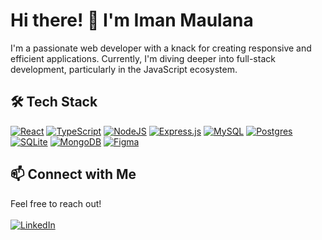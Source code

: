 # Hi there! 👋 I'm Iman Maulana
I'm a passionate web developer with a knack for creating responsive and efficient applications. Currently, I'm diving deeper into full-stack development, particularly in the JavaScript ecosystem.

## 🛠️ Tech Stack
[![React](https://img.shields.io/badge/React-%2320232a.svg?logo=react&logoColor=%2361DAFB)](#)
[![TypeScript](https://img.shields.io/badge/TypeScript-3178C6?logo=typescript&logoColor=fff)](#)
[![NodeJS](https://img.shields.io/badge/Node.js-6DA55F?logo=node.js&logoColor=white)](#)
[![Express.js](https://img.shields.io/badge/Express.js-%23404d59.svg?logo=express&logoColor=%2361DAFB)](#)
[![MySQL](https://img.shields.io/badge/MySQL-4479A1?logo=mysql&logoColor=fff)](#)
[![Postgres](https://img.shields.io/badge/Postgres-%23316192.svg?logo=postgresql&logoColor=white)](#)
[![SQLite](https://img.shields.io/badge/SQLite-%2307405e.svg?logo=sqlite&logoColor=white)](#)
[![MongoDB](https://img.shields.io/badge/MongoDB-%234ea94b.svg?logo=mongodb&logoColor=white)](#)
[![Figma](https://img.shields.io/badge/Figma-F24E1E?logo=figma&logoColor=white)](#)


## 📫 Connect with Me
Feel free to reach out! 
<br /><br />
[![LinkedIn](https://img.shields.io/badge/Linkedin-%230077B5.svg?logo=linkedin&logoColor=white)](https://www.linkedin.com/in/imanmaulana1)





